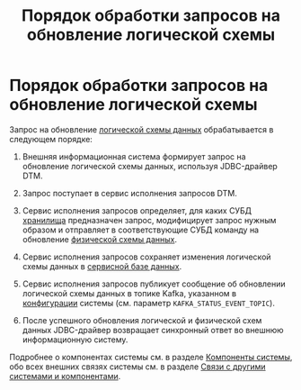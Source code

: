 ﻿---
layout: default
title: Порядок обработки запросов на обновление логической схемы
nav_order: 1
parent: Связи с другими системами и компонентами
has_children: false
has_toc: false
---

Порядок обработки запросов на обновление логической схемы
=====================

Запрос на обновление [логической схемы данных](../../Основные_понятия/Логическая_схема_данных/Логическая_схема_данных.md) 
обрабатывается в следующем порядке:

1.  Внешняя информационная система формирует запрос на обновление логической схемы данных, используя 
    JDBC-драйвер DTM.

2.  Запрос поступает в сервис исполнения запросов DTM.

3.  Сервис исполнения запросов определяет, для каких СУБД [хранилища](../../Основные_понятия/Хранилище_данных/Хранилище_данных.md) 
    предназначен запрос, модифицирует запрос нужным образом и отправляет в соответствующие СУБД команду 
    на обновление [физической схемы данных](../../Основные_понятия/Физическая_схема_данных/Физическая_схема_данных.md).

4.  Сервис исполнения запросов сохраняет изменения логической схемы данных в 
    [сервисной базе данных](../../Основные_понятия/Сервисная_база_данных/Сервисная_база_данных.md).

5.  Сервис исполнения запросов публикует сообщение об обновлении логической схемы данных в топике Kafka, 
    указанном в [конфигурации](../../../Эксплуатация/Конфигурация/Конфигурация.md) системы 
    (см. параметр `KAFKA_STATUS_EVENT_TOPIC`).

6.  После успешного обновления логической и физической схем данных JDBC-драйвер возвращает синхронный 
    ответ во внешнюю информационную систему.


Подробнее о компонентах системы см. в разделе [Компоненты системы](../../Компоненты_системы/Компоненты_системы.md), 
обо всех внешних связях системы см. в разделе [Связи с другими системами и компонентами](../Связи_с_другими_системами_и_компонентами.md).